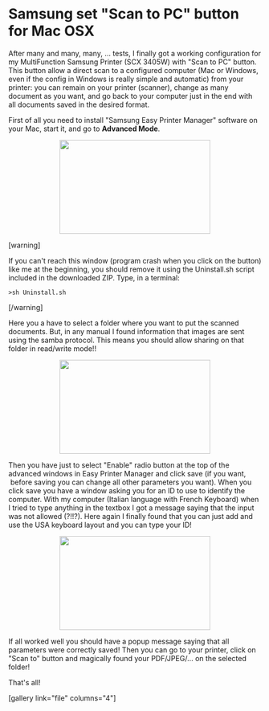# Samsung set "Scan to PC" button for Mac OSX

After many and many, many, ... tests, I finally got a working configuration for my MultiFunction Samsung Printer (SCX 3405W) with "Scan to PC" button.
This button allow a direct scan to a configured computer (Mac or Windows, even if the config in Windows is really simple and automatic) from your printer: you can remain on your printer (scanner), change as many document as you want, and go back to your computer just in the end with all documents saved in the desired format.

First of all you need to install "Samsung Easy Printer Manager" software on your Mac, start it, and go to <strong>Advanced Mode</strong>.
<p style="text-align: center;"><a href="https://res.cloudinary.com/blog-mornati-net/image/upload/v1391641153/Schermata-2012-10-12-alle-22_33_12_fhcgcj.png" target="_blank"><img class="aligncenter size-medium wp-image-667" title="Schermata 2012-10-12 alle 22.33.12" src="https://res.cloudinary.com/blog-mornati-net/image/upload/h_187,w_300/v1391641153/Schermata-2012-10-12-alle-22_33_12_fhcgcj.png" alt="" width="300" height="187" /></a></p>
[warning]

If you can't reach this window (program crash when you click on the button) like me at the beginning, you should remove it using the Uninstall.sh script included in the downloaded ZIP.
Type, in a terminal:
<pre><code>>sh Uninstall.sh</code></pre>
[/warning]

Here you a have to select a folder where you want to put the scanned documents. But, in any manual I found information that images are sent using the samba protocol. This means you should allow sharing on that folder in read/write mode!!
<p style="text-align: center;"><a href="https://res.cloudinary.com/blog-mornati-net/image/upload/v1391641150/Schermata-2012-10-12-alle-22_33_41_jjbilp.png" target="_blank"><img class="aligncenter size-medium wp-image-669" title="Schermata 2012-10-12 alle 22.33.41" src="https://res.cloudinary.com/blog-mornati-net/image/upload/h_187,w_300/v1391641150/Schermata-2012-10-12-alle-22_33_41_jjbilp.png" alt="" width="300" height="187" /></a></p>
Then you have just to select "Enable" radio button at the top of the advanced windows in Easy Printer Manager and click save (if you want,  before saving you can change all other parameters you want).
When you click save you have a window asking you for an ID to use to identify the computer. With my computer (Italian language with French Keyboard) when I tried to type anything in the textbox I got a message saying that the input was not allowed (?!!?).
Here again I finally found that you can just add and use the USA keyboard layout and you can type your ID!
<p style="text-align: center;"><a href="https://res.cloudinary.com/blog-mornati-net/image/upload/v1391641214/Schermata-2012-10-12-alle-22_31_15_qdl215.png" target="_blank"><img class="aligncenter size-medium wp-image-664" title="Schermata 2012-10-12 alle 22.31.15" src="https://res.cloudinary.com/blog-mornati-net/image/upload/h_187,w_300/v1391641214/Schermata-2012-10-12-alle-22_31_15_qdl215.png" alt="" width="300" height="187" /></a></p>
If all worked well you should have a popup message saying that all parameters were correctly saved! Then you can go to your printer, click on "Scan to" button and magically found your PDF/JPEG/... on the selected folder!

That's all!

[gallery link="file" columns="4"]